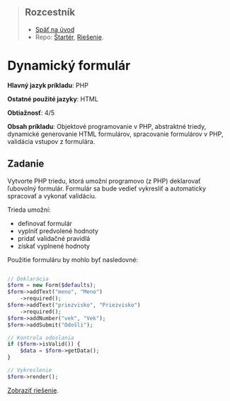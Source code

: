 <div class="hidden">

> ## Rozcestník
> - [Späť na úvod](../../README.md)
> - Repo: [Štartér](/../../tree/main/php/php-form), [Riešenie](/../../tree/solution/php/php-form).
</div>

# Dynamický formulár
<div class="info"> 

**Hlavný jazyk príkladu**: PHP

**Ostatné použité jazyky**: HTML

**Obtiažnosť**: 4/5

**Obsah príkladu**:  Objektové programovanie v PHP, abstraktné triedy, dynamické generovanie HTML formulárov, spracovanie formulárov v PHP, validácia vstupov z formulára. 
</div>

## Zadanie
Vytvorte PHP triedu, ktorá umožní programovo (z PHP) deklarovať ľubovolný formulár. Formulár sa bude vedieť vykresliť a automaticky spracovať a vykonať validáciu.

Trieda umožní:
- definovať formulár
- vyplniť predvolené hodnoty
- pridať validačné pravidlá
- získať vyplnené hodnoty


Použitie formuláru by mohlo byť nasledovné:

```php

// Deklarácia
$form = new Form($defaults);
$form->addText("meno", "Meno")
    ->required();
$form->addText("priezvisko", "Priezvisko")
    ->required();
$form->addNumber("vek", "Vek");
$form->addSubmit("Odošli");

// Kontrola odoslania
if ($form->isValid()) {
    $data = $form->getData();
}

// Vykreslenie
$form->render();
```

<div class="hidden">

[Zobraziť riešenie](riesenie.md).
</div>